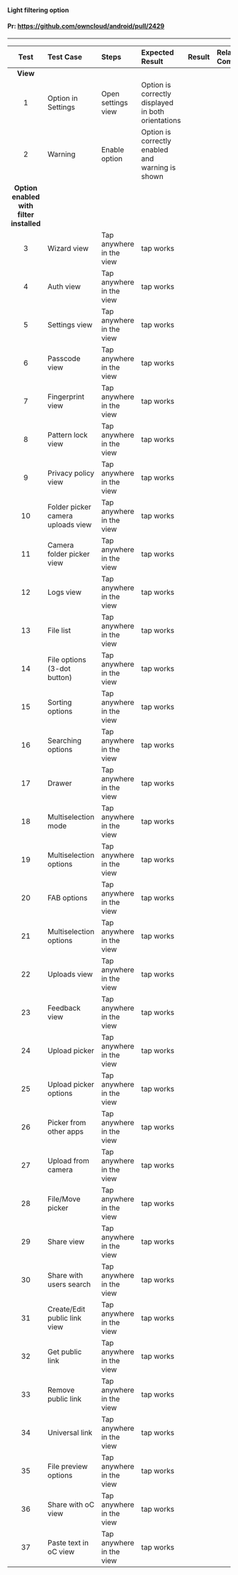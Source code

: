 #### Light filtering option 

#### Pr: https://github.com/owncloud/android/pull/2429



---

 
| Test | Test Case | Steps | Expected Result | Result | Related Comment
| :----: | :-------- | :---- | :-------------- | :-----: | :------
|**View**||||||
| 1 | Option in Settings | Open settings view | Option is correctly displayed in both orientations | |  |
| 2 | Warning | Enable option | Option is correctly enabled and warning is shown | |  |
|**Option enabled with filter installed**||||||
| 3 | Wizard view | Tap anywhere in the view | tap works |  |
| 4 | Auth view | Tap anywhere in the view | tap works |  |
| 5 | Settings view | Tap anywhere in the view | tap works |  |
| 6 | Passcode view | Tap anywhere in the view | tap works |  |
| 7 | Fingerprint view | Tap anywhere in the view | tap works |  |
| 8 | Pattern lock view | Tap anywhere in the view | tap works |  |
| 9 | Privacy policy view | Tap anywhere in the view | tap works |  |
| 10 | Folder picker camera uploads view | Tap anywhere in the view | tap works |  |
| 11 | Camera folder picker view | Tap anywhere in the view | tap works |  |
| 12 | Logs view | Tap anywhere in the view | tap works |  |
| 13 | File list | Tap anywhere in the view | tap works |  |
| 14 | File options (3-dot button) | Tap anywhere in the view | tap works |  |
| 15 | Sorting options | Tap anywhere in the view | tap works |  |
| 16 | Searching options | Tap anywhere in the view | tap works |  |
| 17 | Drawer | Tap anywhere in the view | tap works |  |
| 18 | Multiselection mode | Tap anywhere in the view | tap works |  |
| 19 | Multiselection options | Tap anywhere in the view | tap works |  |
| 20 | FAB options| Tap anywhere in the view | tap works |  |
| 21 | Multiselection options | Tap anywhere in the view | tap works |  |
| 22 | Uploads view | Tap anywhere in the view | tap works |  |
| 23 | Feedback view | Tap anywhere in the view | tap works |  |
| 24 | Upload picker | Tap anywhere in the view | tap works |  |
| 25 | Upload picker options | Tap anywhere in the view | tap works |  |
| 26 | Picker from other apps | Tap anywhere in the view | tap works |  |
| 27 | Upload from camera | Tap anywhere in the view | tap works |  |
| 28 | File/Move picker | Tap anywhere in the view | tap works |  |
| 29 | Share view | Tap anywhere in the view | tap works |  |
| 30 | Share with users search | Tap anywhere in the view | tap works |  |
| 31 | Create/Edit public link view | Tap anywhere in the view | tap works |  |
| 32 | Get public link | Tap anywhere in the view | tap works |  |
| 33 | Remove public link | Tap anywhere in the view | tap works |  |
| 34 | Universal link | Tap anywhere in the view | tap works |  |
| 35 | File preview options | Tap anywhere in the view | tap works |  |
| 36 | Share with oC view | Tap anywhere in the view | tap works |  |
| 37 | Paste text in oC view | Tap anywhere in the view | tap works |  |







